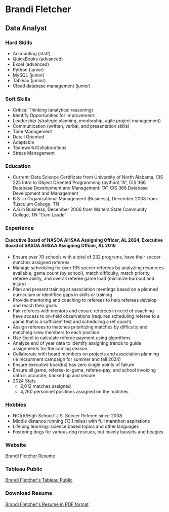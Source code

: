 # Brandi Fletcher  
## Data Analyst  

### Hard Skills
* Accounting (staff)  
* QuickBooks (advanced)  
* Excel (advanced)  
* Python (junior)  
* MySQL (junior)  
* Tableau (junior)  
* Cloud database management (junior)  

### Soft Skills
* Critical Thinking (analytical reasoning)  
* Identify Opportunities for Improvement  
* Leadership (strategic planning, mentorship, agile project management)  
* Communication (written, verbal, and presentation skills)  
* Time Management  
* Detail Oriented  
* Adaptable  
* Teamwork/Collaborations  
* Stress Management
  
### Education  
* Current: Data Science Certificate from University of North Alabama, CIS 225 Intro to Object Oriented Programming (python) “A”, CIS 366 Database Development and Management: “A”, CIS 366 Database Development and Management  
* B.S. in Organizational Management (Business), December 2008 from Tusculum College, TN  
* A.S in Business, December 2006 from Walters State Community College, TN “Cum Laude”
  
### Experience  
#### Executive Board of NASOA AHSAA Assigning Officer, AL 2024, Executive Board of SASOA AHSAA Assigning Officer, AL 2016
* Ensure over 70 schools with a total of 232 programs, have their soccer matches assigned referees  
* Manage scheduling for over 105 soccer referees by analyzing resources available, game count (by school), match difficulty, match priority, referee ability, and overall referee game load (minimize burnout and injury)  
* Plan and present training at association meetings based on a planned curriculum or identified gaps in skills or training  
* Provide mentoring and coaching to referees to help referees develop and reach their goals  
* Pair referees with mentors and ensure referees in need of coaching have access to on-field observations (requires scheduling referee to a game that is a sufficient test and scheduling a ref coach)  
* Assign referees to matches prioritizing matches by difficulty and matching crew members to each position  
* Use Excel to calculate referee payment using algorithms  
* Analyze end of year data to identify assigning trends to guide assignments for the coming season  
* Collaborate with board members on projects and association planning (ie recruitment campaign for summer and fall 2024)  
* Ensure executive board(s) has zero single points of failure  
* Ensure all game, referee-to-game, referee-pay, and school invoicing data is accurate, backed up and secure  
* 2024 Stats  
    * 2,012 matches assigned  
    * 4,260 personnel positions assigned on the matches
      
### Hobbies  
* NCAA/High School/ U.S. Soccer Referee since 2008
* Middle distance running (13.1 miles) with full marathon aspirations
* Lifelong learning: science based topics and other languages
* Fostering dogs for various dog rescues, but mainly bassets and beagles
  
### Website
[Brandi Fletcher Resume](https://bfletcher4921.wixsite.com/resume)  
### Tableau Public  
[Brandi Fletcher's Tableau Public](https://public.tableau.com/app/profile/brandi.fletcher2279/vizzes)
### Download Resume
[Brandi Fletcher's Resume in PDF format](https://github.com/bfletcher4921/Resume/blob/3845525eedf0987f6fb69b3a548e3d850c8c3920/bfletcher%202024%20cv.pdf)
